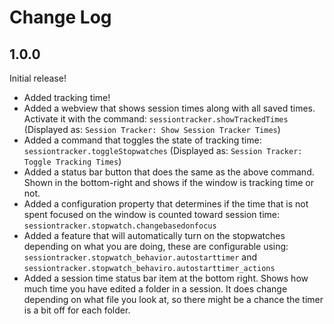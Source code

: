 # Change Log
## 1.0.0
Initial release!

- Added tracking time!
- Added a webview that shows session times along with all saved times. Activate it with the command: `sessiontracker.showTrackedTimes` (Displayed as: `Session Tracker: Show Session Tracker Times`)
- Added a command that toggles the state of tracking time: `sessiontracker.toggleStopwatches`  (Displayed as: `Session Tracker: Toggle Tracking Times`)
- Added a status bar button that does the same as the above command. Shown in the bottom-right and shows if the window is tracking time or not.
- Added a configuration property that determines if the time that is not spent focused on the window is counted toward session time: `sessiontracker.stopwatch.changebasedonfocus`
- Added a feature that will automatically turn on the stopwatches depending on what you are doing, these are configurable using: `sessiontracker.stopwatch_behavior.autostarttimer` and `sessiontracker.stopwatch_behaviro.autostarttimer_actions`
- Added a session time status bar item at the bottom right. Shows how much time you have edited a folder in a session. It does change depending on what file you look at, so there might be a chance the timer is a bit off for each folder.